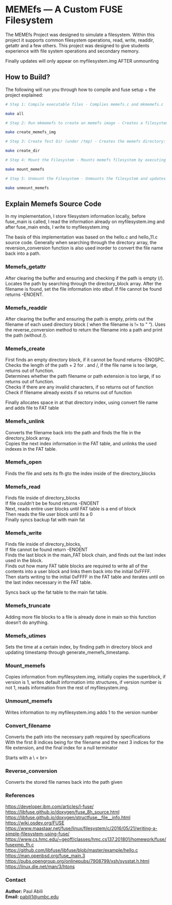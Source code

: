 # MEMEfs — A Custom FUSE Filesystem

The MEMEfs Project was designed to simulate a filesystem. Within this project it supports common filesystem operations, read, write, readdir, getattr and a few others. This project was designed to give students experience with file system operations and secondary memory.

Finally updates will only appear on myfilesystem.img AFTER unmounting

## How to Build?
The following will run you through how to compile and fuse setup + the project explained:

```bash
# Step 1: Compile executable files - Complies memefs.c and mkmemefs.c

make all

# Step 2: Run mkmemefs to create an memefs image - Creates a filesystem.img by executing mkmemefs.c

make create_memefs_img

# Step 3: Create Test Dir (under /tmp) - Creates the memefs directory: /tmp/memefs 

make create_dir

# Step 4: Mount the Filesystem - Mounts memefs filesystem by executing memefs.c

make mount_memefs

# Step 5: Unmount the Filesystem - Unmounts the filesystem and updates myfilesystem.img

make unmount_memefs

```

## Explain Memefs Source Code

<p> In my implementation, I store filesystem information locally, before fuse_main is called, I read the information already on myfilesystem.img and after fuse_main ends, I write to myfilesystem.img <br>

<p>The basis of this implementation was based on the hello.c and hello_11.c source code. 
Generally when searching through the directory array, the reversion_conversion function is also used inorder to convert the file name back into a path. </p>

### Memefs_getattr

<p>After clearing the buffer and ensuring and checking if the path is empty (/). Locates the path by searching through the directory_block array. After the filename is found, set the file information into stbuf. If file cannot be found returns -ENOENT.</p>

### Memefs_readdir

<p>After clearing the buffer and ensuring the path is empty, prints out the filename of each used directory block ( when the filename is != to “ “). Uses the reverse_conversion method to return the filename into a path and print the path (without /).</p>

### Memefs_create

<p>First finds an empty directory block, if it cannot be found returns -ENOSPC. <br>
Checks the length of the path + 2 for . and /, if the file name is too large, returns out of function. <br>
Determines whether the path filename or path extension is too large, if so returns out of function. <br>
Checks if there are any invalid characters, if so returns out of function <br>
Check if filename already exists if so returns out of function <br>

Finally allocates space in at that directory index, using convert file name and adds file to FAT table</p>

### Memefs_unlink

<p>Converts the filename back into the path and finds the file in the directory_block array.<br>
Copies the next index information in the FAT table, and unlinks the used indexes in the FAT table.</p>

### Memefs_open

Finds the file and sets its fh gto the index inside of the directory_blocks

### Memefs_read
<p>Finds file inside of directory_blocks<br>
If file couldn’t be be found returns -ENOENT <br>
Next, reads entire user blocks until FAT table is a end of block <br>
Then reads the file user block until its a 0 <br>
Finally syncs backup fat with main fat</p> 

### Memefs_write
<p>Finds file inside of directory_blocks, <br>
If file cannot be found return -ENOENT <br>
Finds the last block in the main_FAT block chain, and finds out the last index used in the block. <br>
Finds out how many FAT table blocks are required to write all of the contents into a user block and links them back into the initial 0xFFFF. <br>
Then starts writing to the initial 0xFFFF in the FAT table and iterates until on the last index necessary in the FAT table. <br>

Syncs back up the fat table to the main fat table.</p>

### Memefs_truncate
Adding more file blocks to a file is already done in main so this function doesn’t do anything.

### Memefs_utimes
Sets the time at a certain index, by finding path in directory block and updating timestamp through generate_memefs_timestamp.

### Mount_memefs

<p>Copies information from myfilesystem.img, initially copies the superblock, if version is 1, writes default information into structures, if version number is not 1, reads information from the rest of myfilesystem.img.</p>

### Unmount_memefs
Writes information to my myfilesystem.img adds 1 to the version number

### Convert_filename
<p>Converts the path into the necessary path required by specifications<br>
With the first 8 indices being for the filename and the next 3 indices for the file extension, and the final index for a null terminator <br>
 
Starts with a \ < br>

### Reverse_conversion 
Converts the stored file names back into the path given

### References

https://developer.ibm.com/articles/l-fuse/ <br>
https://libfuse.github.io/doxygen/fuse_8h_source.html <br>
https://libfuse.github.io/doxygen/structfuse__file__info.html <br>
https://wiki.osdev.org/FUSE <br>
https://www.maastaar.net/fuse/linux/filesystem/c/2016/05/21/writing-a-simple-filesystem-using-fuse/ <br>
https://www.cs.hmc.edu/~geoff/classes/hmc.cs137.201801/homework/fuse/fusexmp_fh.c <br>
https://github.com/libfuse/libfuse/blob/master/example/hello.c <br>
https://man.openbsd.org/fuse_main.3 <br>
https://pubs.opengroup.org/onlinepubs/7908799/xsh/sysstat.h.html <br>
https://linux.die.net/man/3/htons <br>

### Contact

**Author:** Paul Abili <br>
**Email:** pabili1@umbc.edu <br>
